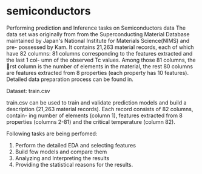 # semiconductors
Performing prediction and Inference tasks on Semiconductors data
The data set was originally from from the Superconducting Material Database
maintained by Japan's National Institute for Materials Science(NIMS) and pre-
possessed by Kam. It contains 21,263 material records, each of which have 82
columns: 81 columns corresponding to the features extracted and the last 1 col-
umn of the observed Tc values. Among those 81 columns, the rst column is the
number of elements in the material, the rest 80 columns are features extracted
from 8 properties (each property has 10 features). Detailed data preparation
process can be found in.

Dataset: train.csv

train.csv can be used to train and validate prediction models and build a description
(21,263 material records). Each record consists of 82 columns, contain-
ing number of elements (column 1), features extracted from 8 properties
(columns 2-81) and the critical temperature (column 82). 

Following tasks are being perfomed:
1. Perform the detailed EDA and selecting features
2. Build few models and compare them
3. Analyzing and Interpreting the results
4. Providing the statistical reasons for the results.
